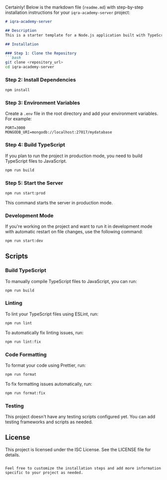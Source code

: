 Certainly! Below is the markdown file (`readme.md`) with step-by-step installation instructions for your `iqra-academy-server` project:

```markdown
# iqra-academy-server

## Description
This is a starter template for a Node.js application built with TypeScript, Express.js, and MongoDB using Mongoose.

## Installation

### Step 1: Clone the Repository
```bash
git clone <repository_url>
cd iqra-academy-server
```

### Step 2: Install Dependencies
```bash
npm install
```

### Step 3: Environment Variables
Create a `.env` file in the root directory and add your environment variables. For example:
```dotenv
PORT=3000
MONGODB_URI=mongodb://localhost:27017/mydatabase
```

### Step 4: Build TypeScript
If you plan to run the project in production mode, you need to build TypeScript files to JavaScript.
```bash
npm run build
```

### Step 5: Start the Server
```bash
npm run start:prod
```
This command starts the server in production mode.

### Development Mode
If you're working on the project and want to run it in development mode with automatic restart on file changes, use the following command:
```bash
npm run start:dev
```

## Scripts

### Build TypeScript
To manually compile TypeScript files to JavaScript, you can run:
```bash
npm run build
```

### Linting
To lint your TypeScript files using ESLint, run:
```bash
npm run lint
```
To automatically fix linting issues, run:
```bash
npm run lint:fix
```

### Code Formatting
To format your code using Prettier, run:
```bash
npm run format
```
To fix formatting issues automatically, run:
```bash
npm run format:fix
```

### Testing
This project doesn't have any testing scripts configured yet. You can add testing frameworks and scripts as needed.

## License
This project is licensed under the ISC License. See the LICENSE file for details.
```

Feel free to customize the installation steps and add more information specific to your project as needed.